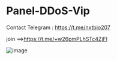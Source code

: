 # Panel-DDoS-Vip
Contact Telegram : https://t.me/nxtbio207

join ==>https://t.me/+w26pmPLhSTc4ZjFl

![image](https://github.com/nxtdeptrai21/Panel-DDoS-Vip/assets/112190071/6fc2cc35-be51-40bd-8b2b-e7938c64ec78)

